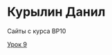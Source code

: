 # Курылин Данил
Сайты с курса ВР10

[Урок 9](danilkurylin.github.io/lesson_12/ "Сайт на bootstrap3")
